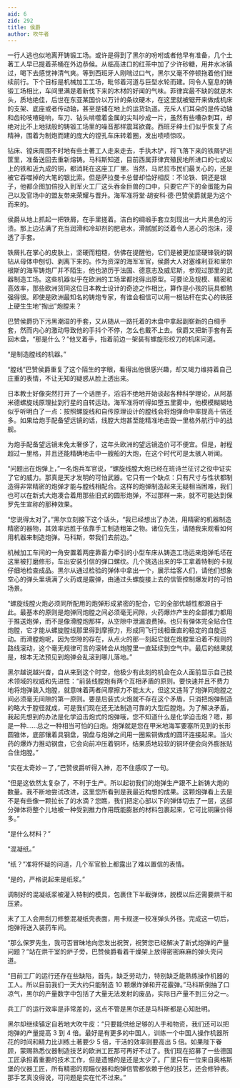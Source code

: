 ```yaml
---
aid: 6
zid: 292
title: 侯爵
author: 吹牛者
---
```


一行人逃也似地离开铸锻工场。或许是得到了黑尔的吩咐或者他早有准备，几个土著工人早已提着茶桶在外边恭候。从临高进口的红茶中加了少许砂糖，用井水冰镇过，喝下去感觉神清气爽。等到西班牙人刚喘过口气，黑尔又毫不停顿拖着他们继续前行。下个目标是机械加工工场，毗邻着河道与巨型水轮而建。同令人窒息的铸锻工场相比，车间里满是着新伐下来的木材的好闻的气味。菲律宾最不缺的就是木头，质地绝佳，后世在东亚某国价以万计的条纹硬木，在这里就被锯开来做成机床的支架、底座或者传动轴，甚至是铺在地上的运货轨道。充斥人们耳朵的是传动轴和齿轮吱喳碰响，车刀、钻头啃噬着金属的尖叫吵成一片，虽然有些嘈杂刺耳，却绝对比不上地狱般的铸锻工场里的噪音那样震耳欲聋。西班牙绅士们似乎恢复了点精神，围着为制炮而建的庞大的镗孔车床转着圈，发出啧啧惊叹。

钻床、镗床周围不时地有些土著工人走来走去，手执木铲，将飞落下来的铁屑铲进筐里，准备送回去重新熔铸。马科斯知道，目前西属菲律宾殖民地所进口的七成以上的铁和近九成的铜，都消耗在这座工厂里。当然，马尼拉市民们最关心的，还是被它吞噬掉的大笔的银比索。但是萨拉曼卡总督却恰好相反：不论铁、铜还是银子，他都企图加倍投入到军火工厂这头吞金巨兽的口中，只要它产下的金蛋能为自己以及官场中的盟友带来荣耀与晋升。海军准将堂·胡安科·德·巴赞侯爵就是为这个而来的。

侯爵从地上抓起一把铁屑，在手里搓着。洁白的绸缎手套立刻现出一大片黑色的污渍。那上边沾满了充当润滑和冷却剂的肥皂水，滑腻腻的泛着令人恶心的泡沫，浸透了手套。

铁屑扎在掌心的皮肤上，坚硬而粗糙，仿佛在提醒他，它们是被更加坚硬锋锐的钢钻从母体中刨切、剥离下来的。作为资深的海军军官，侯爵大人对塞维利亚和里尔根斯的海军铸炮厂并不陌生，他也游历于法国、德意志及威尼斯，参观过那里的武器制造工场。这些机器似乎在欧洲的工场里都找得出原型。可要论及规模、精密和高效率，那些欧洲货同这位日本教士设计的奇迹之作相比，算作是小孩的玩具都勉强得很。即使是欧洲最知名的铸炮专家，有谁会相信可以用一根钻杆在实心的铁胚上硬生生地“掏出”炮膛来？

巴赞侯爵扔下污黑潮湿的手套，又从随从一路托着的木盘中拿起副崭新的白绸手套，然而内心的激动导致他的手抖个不停，怎么也戴不上去。侯爵又把新手套有丢回木盘，“那是什么？”他叉着手，指着前边一架装有螺旋形绞刀的机床问道。

“是制造膛线的机器。”

“膛线”巴赞侯爵重复了这个陌生的字眼，看得出他很感兴趣，却又竭力维持着自己庄重的表情，不让无知的疑惑从脸上透出来。

日本教士好像突然打开了一个话匣子，滔滔不绝地开始谈起各种科学理论，从阿基米德螺旋线原理扯到行星的自转运动。海军准将听得如堕五里雾中，他模模糊糊地似乎听明白了一点：按照螺旋线和自传原理设计的膛线会将炮弹命中率提高十倍还多。如果给炮手配备望远镜的话，线膛大炮甚至能精准地击毁一里格外航行中的战舰。

为炮手配备望远镜未免太奢侈了，这年头欧洲的望远镜造价可不便宜。但是，射程超过一里格，并且还能精确地击中一艘船的大炮，在这个时代可是太骇人听闻。

“问题出在炮弹上，”一名炮兵军官说，“螺旋线膛大炮已经在班诗兰征讨之役中证实了它的威力。那真是天才发明的可怕武器。它只有一个缺点：只有尺寸与性状都制造得非常精密的炮弹才能与膛线相配合。这样的炮弹制造起来无疑相当困难，我们也可以在新式大炮凑合着用那些旧式的圆形炮弹，不过那样一来，就不可能达到保罗先生宣称的那种效果。

“您说得太对了。”黑尔立刻接下这个话头，“我已经想出了办法，用精密的机器制造精密的器物，其效率远胜于依靠手工制造粗笨之物。诸位先生，请随我来观看如何用机器来制造炮弹。马科斯，带我们去前边。”

机械加工车间的一角安置着两座靠畜力牵引的小型车床从铸造工场运来炮弹毛坯在这里被打磨修形，车出安装引信的弹口螺纹。几个挑选出来的华工拿着特制的卡规仔细地检查成品。黑尔从通过检验的弹体中拿出一个，展示给客人们，请他们想象空心的弹头里填满了火药或是霰弹，由通过头螺旋接上去的信管控制爆发时的可怕场景。

“螺旋线膛火炮必须同所配用的炮弹形成紧密的配合，它的全部优越性都源自于此。最基本的原则是炮弹同炮膛之间必须毫无间隙，火药爆炸产生的全部推力都用于推送炮弹，而不是像滑膛炮那样，从空隙中泄漏浪费掉。也只有弹体完全贴合住炮膛，它才能从螺旋膛线那里得到摩擦力，形成同飞行线相垂直的稳定的自旋运动。而滑膛炮呢，因为空隙的存在，从点火的那一刻起它就在炮膛里沿着不规则的路线滚动，这个毫无规律可言的滚转会从炮膛里一直延续到空气中。最后的结果就是，根本无法预见到炮弹会乱滚到哪儿落地。”

黑尔越说越兴奋，自从来到这个时空，他极少有此刻的机会在众人面前显示自己技术领域的权威和先进性：“前装线膛炮有两个互相矛盾的原则。要快速并且不费力地将炮弹装入炮膛，就意味着两者间摩擦力不能太大，但这又违背了炮弹同炮膛之间必须毫无间隙的第一原则。要是后装式火炮就不存在这个矛盾，只消把炮弹制造的略大于膛径就成，可是我们现在还无法制造可靠的大型后膛炮。为了解决矛盾，我起先想到的办法是化学迫击炮式的炮弹哦，您不知道什么是化学迫击炮？嗯，那是一种……总之一种相当可怕的臼炮。炮弹就是您在甲米地海军要塞所见到的长形圆锥体，底部镶着具钢盘，钢盘与炮弹之间用一圈紫铜做成的圆环连接起来。当火药的爆炸力推动钢盘，它会向前冲压着铜环，结果质地较软的铜环便会向外膨胀贴合住炮膛。”

“实在太奇妙－了，”巴赞侯爵听得入神，忍不住感叹了一句。

“但是这依然太复杂了，不利于生产。所以起初我们的炮弹生产跟不上新铸大炮的数量。我不断地尝试改进，这里您所看到是我最近构想的成果。这颗炮弹看上去是不是有些像一颗拉长了的水滴？您瞧，我们把定心部以下的弹体切去了一层，这部分弹体将整个儿地被一种受到推力作用既能膨胀的材料包裹起来，它可比铜廉价得多。”

“是什么材料？”

“混凝纸。”

“纸？”准将怀疑的问道，几个军官脸上都露出了难以置信的表情。

“是的，严格说起来是纸浆。”

调制好的混凝纸浆被灌入特制的模具，包裹住下半截弹体，脱模以后还需要烘干和压紧。

末了工人会用刮刀修整混凝纸壳表面，用卡规逐一校准弹头外径。完成这一切后，炮弹将送入装药车间。

“那么保罗先生，我可否冒昧地向您发出祝贺，祝贺您已经解决了新式炮弹的产量问题？”站在烘干室的炉子旁，巴赞侯爵看着干燥架上放得密密麻麻的弹头壳问道。

“目前工厂的运行还存在些缺陷，首先，缺乏劳动力，特别缺乏能熟练操作机器的工人。所以目前我们一天大约只能制造 10 颗爆炸弹和开花霰弹。”马科斯倒抽了口凉气，黑尔的产量数字中包括了大量无法发射的废品，实际日产量不到三分之一。

兵工厂的运行效率是非常差的，这点不管是黑尔还是马科斯都是心知肚明。

黑尔却继续镇定自若地大吹牛皮：“只要能供给足够的人手和物资，我们还可以把炮弹的产量提高 3 到 4 倍。最好是有更多的中国人，训练一个中国人操作机器所花的时间和精力比训练土著要少 5 倍，干活的效率则要高出 5 倍。如果陛下眷顾，蒙赐熟悉仪器制造技艺的欧洲工匠那可再好不过了。我们现在招募了一些德国工匠承担着重要的技术工作，但是遗憾的是还是太少了。厂里只有一位来自奥格斯堡的仪器工匠，所有精密的观瞄仪器和炮弹信管都依赖于他的技艺，还会修钟表。那手艺真没得说，可问题是实在忙不过来。”

